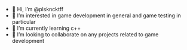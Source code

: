 - 👋 Hi, I’m @plskncktff
- 👀 I’m interested in game development in general and game testing in particular
- 🌱 I’m currently learning c++
- 💞️ I’m looking to collaborate on any projects related to game development
<!---
plskncktff/plskncktff is a ✨ special ✨ repository because its `README.md` (this file) appears on your GitHub profile.
You can click the Preview link to take a look at your changes.
--->
